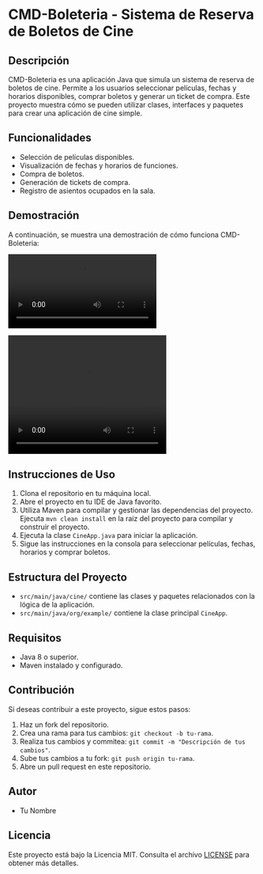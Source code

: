 # CMD-Boleteria - Sistema de Reserva de Boletos de Cine

## Descripción
CMD-Boleteria es una aplicación Java que simula un sistema de reserva de boletos de cine. Permite a los usuarios seleccionar películas, fechas y horarios disponibles, comprar boletos y generar un ticket de compra. Este proyecto muestra cómo se pueden utilizar clases, interfaces y paquetes para crear una aplicación de cine simple.

## Funcionalidades
- Selección de películas disponibles.
- Visualización de fechas y horarios de funciones.
- Compra de boletos.
- Generación de tickets de compra.
- Registro de asientos ocupados en la sala.

## Demostración
A continuación, se muestra una demostración de cómo funciona CMD-Boleteria:

![Demostración de video](https://ruta/a/tu/video.mp4)

<video width="320" height="240" controls>
    <source src="https://ruta/a/tu/video.mp4" type="video/mp4">
    Tu navegador no admite la reproducción de videos HTML5.
</video>

## Instrucciones de Uso
1. Clona el repositorio en tu máquina local.
2. Abre el proyecto en tu IDE de Java favorito.
3. Utiliza Maven para compilar y gestionar las dependencias del proyecto. Ejecuta `mvn clean install` en la raíz del proyecto para compilar y construir el proyecto.
4. Ejecuta la clase `CineApp.java` para iniciar la aplicación.
5. Sigue las instrucciones en la consola para seleccionar películas, fechas, horarios y comprar boletos.

## Estructura del Proyecto
- `src/main/java/cine/` contiene las clases y paquetes relacionados con la lógica de la aplicación.
- `src/main/java/org/example/` contiene la clase principal `CineApp`.

## Requisitos
- Java 8 o superior.
- Maven instalado y configurado.

## Contribución
Si deseas contribuir a este proyecto, sigue estos pasos:
1. Haz un fork del repositorio.
2. Crea una rama para tus cambios: `git checkout -b tu-rama`.
3. Realiza tus cambios y commitea: `git commit -m "Descripción de tus cambios"`.
4. Sube tus cambios a tu fork: `git push origin tu-rama`.
5. Abre un pull request en este repositorio.

## Autor
- Tu Nombre

## Licencia
Este proyecto está bajo la Licencia MIT. Consulta el archivo [LICENSE](LICENSE) para obtener más detalles.
